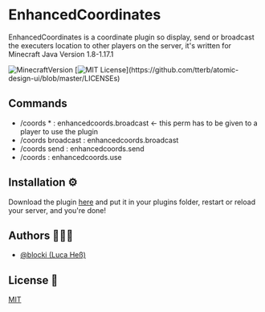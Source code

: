
# EnhancedCoordinates

EnhancedCoordinates is a coordinate plugin so display, send or broadcast the executers location to other players on the server, it's written for Minecraft Java Version 1.8-1.17.1

![MinecraftVersion](https://img.shields.io/badge/Bungeecord%20Version-1.8%20--%201.18-green)
[![MIT License](https://img.shields.io/apm/l/atomic-design-ui.svg?)](https://github.com/tterb/atomic-design-ui/blob/master/LICENSEs)

## Commands

- /coords * : enhancedcoords.broadcast <- this perm has to be given to a player to use the plugin
- /coords broadcast : enhancedcoords.broadcast
- /coords send <player> : enhancedcoords.send
- /coords : enhancedcoords.use
## Installation ⚙️

Download the plugin [here](https://github.com/EnhancedPlugins/EnhancedCoordinates/releases) and put it in your plugins folder, restart or reload your server, and you're done!

## Authors 🙇🏽‍♂️

- [@blocki (Luca Heß)](https://twitter.com/blockiyt)
## License 📜

[MIT](https://choosealicense.com/licenses/mit/)
